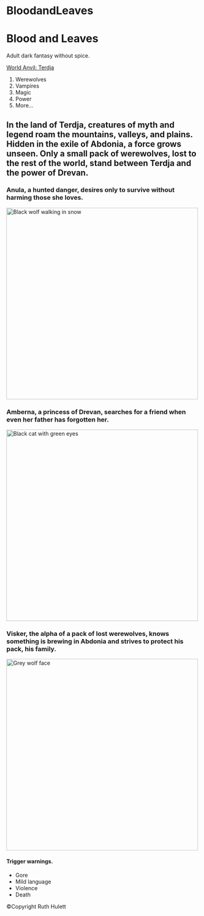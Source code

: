 # BloodandLeaves
<!DOCTYPE html>
<html lang="en">
<head>
    <meta charset="UTF-8">
    <meta name="viewport" content="width=device-width, initial-scale=1.0">
    <title>Blood and Leaves</title>
</head>
<body>
    <main>
        <h1>Blood and Leaves</h1>
        <p>Adult dark fantasy without spice.</p>
        <a href="https://www.worldanvil.com/w/terdja-bloodandleaves">World Anvil: Terdja</a>
        <ol>
            <li>Werewolves</li>
            <li>Vampires</li>
            <li>Magic</li>
            <li>Power</li>
            <li>More...</li>
        </ol>
        <h2>In the land of Terdja, creatures of myth and legend roam the mountains, valleys, and plains. Hidden in the exile of Abdonia, a force grows unseen. Only a small pack of werewolves, lost to the rest of the world, stand between Terdja and the power of Drevan.</h2>
        <h3>
            Anula, a hunted danger, desires only to survive without harming those she loves.</h3>
        <img src="anula.jpg" alt="Black wolf walking in snow" style="width:500px">
        <h3>
            Amberna, a princess of Drevan, searches for a friend when even her father has forgotten her.</h3>
        <img src="amberna.jpg" alt="Black cat with green eyes" style="width:500px">
        <h3>
            Visker, the alpha of a pack of lost werewolves, knows something is brewing in Abdonia and strives to protect his pack, his family.</h3>
        <img src="visker.jpg" alt="Grey wolf face" style="width:500px">
    </main>
    <h4>
        Trigger warnings.</h4>
    <ul>
        <li>Gore</li>
        <li>Mild language</li>
        <li>Violence</li>
        <li>Death</li>
    </ul>
    <footer>&copy;Copyright Ruth Hulett</footer>
</body>
</html>
